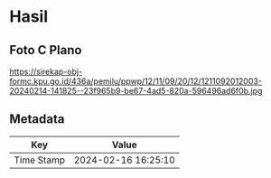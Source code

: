 # Hasil

## Foto C Plano

https://sirekap-obj-formc.kpu.go.id/436a/pemilu/ppwp/12/11/09/20/12/1211092012003-20240214-141825--23f965b9-be67-4ad5-820a-596496ad6f0b.jpg


## Metadata

| Key        | Value               |
| ---------- | ------------------- |
| Time Stamp | 2024-02-16 16:25:10 |



